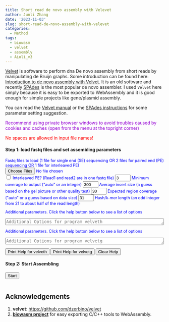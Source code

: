 ```yaml
---
title: Short read de novo assembly with Velevet
author: Junli Zhang
date: '2023-11-03'
slug: short-read-de-novo-assembly-with-velevet
categories:
  - Method
tags:
  - biowasm
  - velvet
  - assembly
  - Aioli_v3
---
```


[Velvet](https://github.com/dzerbino/velvet) is software to perform dna De novo assembly from short reads by manipulating de Bruijn graphs. Some introduction can be found here:
[Introduction to de novo assembly with Velvet](https://www.melbournebioinformatics.org.au/tutorials/tutorials/assembly/assembly-background/). It is an old software and recently [SPAdes](https://github.com/ablab/spades) is the most popular de novo assembler. I used `Velvet` here simply because it is easy to be exported to WebAssembly and it is good enough for simple projects like gene/plasmid assembly.

You can read the [Velvet manual](https://github.com/dzerbino/velvet/blob/master/Manual.pdf) or the [SPAdes instructions](https://github.com/ablab/spades#assembling-long-illumina-paired-reads-2x150-and-2x250) for some parameter setting suggestion.

<p id=recommend" style="color:darkviolet;">Recommend using private browser windows to avoid troubles caused by cookies and caches (open from the menu at the topright corner)</p>
<p id=recommend2" style="color:red;">No spaces are allowed in input file names!</p>

<h4>Step 1: load fastq files and set assembling parameters</h4>
<div id="options" style="font-size:90%;color:blue;">
<label for="fastq">Fastq files to load (1 file for single end (SE) sequencing OR 2 files for paired end (PE) sequencing OR 1 file for interleaved PE)</label><br>
<input id="fastq" type="file" multiple><br>
<p id="demoFq" style="display:none;"></p>

<input type="checkbox" id="interleaved" name="interleaved" value="--interleaved_in">
<label for="interleaved">Interleaved PE? (Read1 and read2 are in one fastq file)</label>

<input id="minCov" name="minCov" value="3" size="3">
<label for="minCov">Minimum coverage to output ("auto" or an integer)</label>

<input id="insertSize" name="insertSize" value="300" size="3">
<label for="insertSize">Average insert size (a guess based on the gel picture or other quality test)</label>

<input id="expCov" name="expCov" value="30" size="3">
<label for="expCov">Expected region coverage ("auto" or a guess based on data size)</label>

<input id="hashLength" name="hashLength" value="31" size="3">
<label for="hashLength">Hash/k-mer length (an odd integer from 21 to about half of the read length)</label>

<label for="addopt1">Additional parameters. Click the help button below to see a list of options</label><br>
<textarea id="addopt1" name="addopt2" rows="1" cols="60" placeholder="Additional Options for program velveth"></textarea><br>

<label for="addopt2">Additional parameters. Click the help button below to see a list of options</label><br>
<textarea id="addopt2" name="addopt2" rows="1" cols="60" placeholder="Additional Options for program velvetg"></textarea><br>

<!-- <button id="printHelp" onclick="printHelp()">Print Help of fastp</button>
<button id="clearHelp" onclick="clearHelp()">Clear Help</button><br> -->
<button id="printHelp1">Print Help for velveth</button>
<button id="printHelp2">Print Help for velvetg</button>
<button id="clearHelp">Clear Help</button><br>

<p id="help"></p>
</div>
<h4>Step 2: Start Assembling</h4>
<!-- <button id="run" onclick="run()">Start</button> -->
<button id="run">Start</button>

<div id="download-btn" style="display:none">
    <h4>Step 3: Download assembly</h4>
    <!-- <button id="download" >Download the assembled contigs</button><br><br> -->
    <a id="downloadLink" download="contigs.fa">**Download Assembly**</a><br>
    <a id="downloadlog" download="log.txt">Download Log File</a><br>
    <a id="downloadstats" download="stats.txt">Download Stats File</a>
</a>
</div>
<p id="error" style="color:red;"></p>
<pre><code id="stdout"></code></pre>



## Acknowledgements
1. **velvet**: https://github.com/dzerbino/velvet
2. [**biowasm project**](https://github.com/biowasm/biowasm) for easy exporting C/C++ tools to WebAssembly.

<script src="https://biowasm.com/cdn/v3/aioli.js"></script>
<script type="module" src="/libs/velvet.js"></script>
<!-- <script type="module">
  import { run, printHelp, clearHelp } from "/libs/velvet.js";
  window.run = run;
  window.printHelp = printHelp;
  window.clearHelp = clearHelp;
</script> -->
